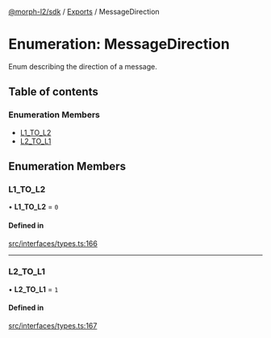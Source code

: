 [@morph-l2/sdk](../intro.md) / [Exports](../modules) / MessageDirection

# Enumeration: MessageDirection

Enum describing the direction of a message.

## Table of contents

### Enumeration Members

- [L1\_TO\_L2](MessageDirection#l1_to_l2)
- [L2\_TO\_L1](MessageDirection#l2_to_l1)

## Enumeration Members

### L1\_TO\_L2

• **L1\_TO\_L2** \= ``0``

#### Defined in

[src/interfaces/types.ts:166](https://github.com/morph-l2/sdk/tree/97c4394/src/interfaces/types.ts#L166)

___

### L2\_TO\_L1

• **L2\_TO\_L1** \= ``1``

#### Defined in

[src/interfaces/types.ts:167](https://github.com/morph-l2/sdk/tree/97c4394/src/interfaces/types.ts#L167)
